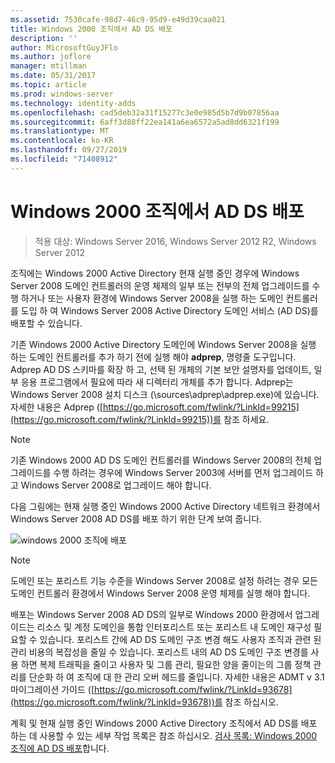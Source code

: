 ```yaml
---
ms.assetid: 7530cafe-98d7-46c9-95d9-e49d39caa021
title: Windows 2000 조직에서 AD DS 배포
description: ''
author: MicrosoftGuyJFlo
ms.author: joflore
manager: mtillman
ms.date: 05/31/2017
ms.topic: article
ms.prod: windows-server
ms.technology: identity-adds
ms.openlocfilehash: cad5deb32a31f15277c3e0e985d5b7d9b07856aa
ms.sourcegitcommit: 6aff3d88ff22ea141a6ea6572a5ad8dd6321f199
ms.translationtype: MT
ms.contentlocale: ko-KR
ms.lasthandoff: 09/27/2019
ms.locfileid: "71408912"
---
```

# <a name="deploying-ad-ds-in-a-windows-2000-organization"></a>Windows 2000 조직에서 AD DS 배포

>적용 대상: Windows Server 2016, Windows Server 2012 R2, Windows Server 2012

조직에는 Windows 2000 Active Directory 현재 실행 중인 경우에 Windows Server 2008 도메인 컨트롤러의 운영 체제의 일부 또는 전부의 전체 업그레이드를 수행 하거나 또는 사용자 환경에 Windows Server 2008을 실행 하는 도메인 컨트롤러를 도입 하 여 Windows Server 2008 Active Directory 도메인 서비스 (AD DS)를 배포할 수 있습니다.  
  
기존 Windows 2000 Active Directory 도메인에 Windows Server 2008을 실행 하는 도메인 컨트롤러를 추가 하기 전에 실행 해야 **adprep**, 명령줄 도구입니다. Adprep AD DS 스키마를 확장 하 고, 선택 된 개체의 기본 보안 설명자를 업데이트, 일부 응용 프로그램에서 필요에 따라 새 디렉터리 개체를 추가 합니다. Adprep는 Windows Server 2008 설치 디스크 (\sources\adprep\adprep.exe)에 있습니다. 자세한 내용은 Adprep ([https://go.microsoft.com/fwlink/?LinkId=99215](https://go.microsoft.com/fwlink/?LinkId=99215))를 참조 하세요.  
  
> [!NOTE]  
> 기존 Windows 2000 AD DS 도메인 컨트롤러를 Windows Server 2008의 전체 업그레이드를 수행 하려는 경우에 Windows Server 2003에 서버를 먼저 업그레이드 하 고 Windows Server 2008로 업그레이드 해야 합니다.  
  
다음 그림에는 현재 실행 중인 Windows 2000 Active Directory 네트워크 환경에서 Windows Server 2008 AD DS를 배포 하기 위한 단계 보여 줍니다.  
  
![windows 2000 조직에 배포](media/Deploying-AD-DS-in-a-Windows-2000-Organization/ee51218a-a858-49d9-8b99-9986679191c1.gif)  
  
> [!NOTE]  
> 도메인 또는 포리스트 기능 수준을 Windows Server 2008로 설정 하려는 경우 모든 도메인 컨트롤러 환경에서 Windows Server 2008 운영 체제를 실행 해야 합니다.  
  
배포는 Windows Server 2008 AD DS의 일부로 Windows 2000 환경에서 업그레이드는 리소스 및 계정 도메인을 통합 인터포리스트 또는 포리스트 내 도메인 재구성 필요할 수 있습니다. 포리스트 간에 AD DS 도메인 구조 변경 해도 사용자 조직과 관련 된 관리 비용의 복잡성을 줄일 수 있습니다. 포리스트 내의 AD DS 도메인 구조 변경를 사용 하면 복제 트래픽을 줄이고 사용자 및 그룹 관리, 필요한 양을 줄이는의 그룹 정책 관리를 단순화 하 여 조직에 대 한 관리 오버 헤드를 줄입니다. 자세한 내용은 ADMT v 3.1 마이그레이션 가이드 ([https://go.microsoft.com/fwlink/?LinkId=93678](https://go.microsoft.com/fwlink/?LinkId=93678))를 참조 하십시오.  
  
계획 및 현재 실행 중인 Windows 2000 Active Directory 조직에서 AD DS를 배포 하는 데 사용할 수 있는 세부 작업 목록은 참조 하십시오. [검사 목록: Windows 2000 조직에 AD DS 배포](https://technet.microsoft.com/library/cc732737.aspx)합니다.  
  


